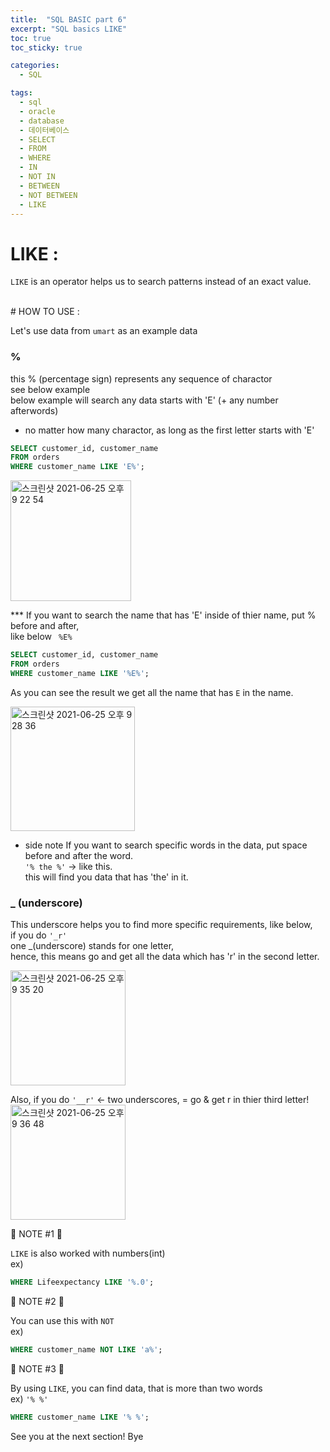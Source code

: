 ```yaml
---
title:  "SQL BASIC part 6"
excerpt: "SQL basics LIKE"
toc: true
toc_sticky: true

categories:
  - SQL

tags:
  - sql
  - oracle
  - database
  - 데이터베이스
  - SELECT
  - FROM
  - WHERE
  - IN
  - NOT IN
  - BETWEEN
  - NOT BETWEEN
  - LIKE
---
```



# LIKE : 

`LIKE` is an operator helps us to search patterns instead of an exact value.

<br/> 
# HOW TO USE :

Let's use data from `umart` as an example data <br/>

### % 

this % (percentage sign) represents any sequence of charactor<br/>
see below example</br>
below example will search any data starts with 'E' (+ any number afterwords)</br>
* no matter how many charactor, as long as the first letter starts with 'E'</br>

```sql
SELECT customer_id, customer_name
FROM orders
WHERE customer_name LIKE 'E%';
```
<img width="193" alt="스크린샷 2021-06-25 오후 9 22 54" src="https://user-images.githubusercontent.com/75202769/123424346-ae237900-d5fb-11eb-85df-371be152b868.png">

*** If you want to search the name that has 'E' inside of thier name, put % before and after,</br>
like below ` %E%`

```sql
SELECT customer_id, customer_name
FROM orders
WHERE customer_name LIKE '%E%';
```
As you can see the result we get all the name that has `E` in the name.

<img width="199" alt="스크린샷 2021-06-25 오후 9 28 36" src="https://user-images.githubusercontent.com/75202769/123424874-60f3d700-d5fc-11eb-970a-2adda5aa2abb.png">

- side note If you want to search specific words in the data, put space before and after the word.</br>
`'% the %'` -> like this.</br>
this will find you data that has 'the' in it.</br>

### _ (underscore)

This underscore helps you to find more specific requirements, like below,</br>
if you do `'_r'` </br>
one _(underscore) stands for one letter, </br>
hence, this means go and get all the data which has 'r' in the second letter. </br>

<img width="184" alt="스크린샷 2021-06-25 오후 9 35 20" src="https://user-images.githubusercontent.com/75202769/123425614-4ff79580-d5fd-11eb-8560-a79cafe6a0a4.png">

Also, if you do `'__r'` <- two underscores, 
= go & get r in thier third letter!
<img width="184" alt="스크린샷 2021-06-25 오후 9 36 48" src="https://user-images.githubusercontent.com/75202769/123425778-8208f780-d5fd-11eb-8a38-dd13c2b75079.png">

🐶 NOTE #1 🐶

`LIKE` is also worked with numbers(int) <br/>
ex) 
```sql
WHERE Lifeexpectancy LIKE '%.0';
```

🐶 NOTE #2 🐶

You can use this with `NOT` <br/>
ex)
```sql
WHERE customer_name NOT LIKE 'a%';
```
🐶 NOTE #3 🐶

By using `LIKE`, you can find data, that is more than two words <br/>
ex) `'% %'`
```sql
WHERE customer_name LIKE '% %';
```

See you at the next section! Bye
